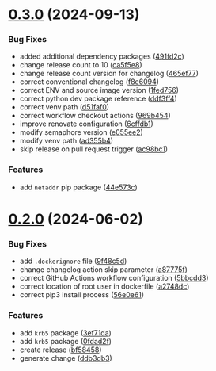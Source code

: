 # [0.3.0](https://github.com/binary-braids/ansible-semaphore/compare/v0.2.0...v0.3.0) (2024-09-13)


### Bug Fixes

* added additional dependency packages ([491fd2c](https://github.com/binary-braids/ansible-semaphore/commit/491fd2c8a363e4d39548f71f15b9bf981e1e70a7))
* change release count to 10 ([ca5f5e8](https://github.com/binary-braids/ansible-semaphore/commit/ca5f5e88812d72fbad543a1c84dd3cbae924b597))
* change release count version for changelog ([465ef77](https://github.com/binary-braids/ansible-semaphore/commit/465ef7735a2f9dd96f8ecf3f460c3a32d5fcca17))
* correct conventional changelog ([f8e6094](https://github.com/binary-braids/ansible-semaphore/commit/f8e60949414660bef6244c136d233fa5d10a558b))
* correct ENV and source image version ([1fed756](https://github.com/binary-braids/ansible-semaphore/commit/1fed756b2ecb4dc9d73dcadad3b8fd69d589d2cc))
* correct python dev package reference ([ddf3ff4](https://github.com/binary-braids/ansible-semaphore/commit/ddf3ff4ab374d2150c59b0a8828d71ec2cc59eec))
* correct venv path ([d51faf0](https://github.com/binary-braids/ansible-semaphore/commit/d51faf0e3cef8ec4eac60da47d55bbf1b7d1aa71))
* correct workflow checkout actions ([969b454](https://github.com/binary-braids/ansible-semaphore/commit/969b45418843fcc9ff048bb973beabd59feb9755))
* improve renovate configuration ([6cffdb1](https://github.com/binary-braids/ansible-semaphore/commit/6cffdb12cf47b4c27a8321c01faf2881d45afa82))
* modify semaphore version ([e055ee2](https://github.com/binary-braids/ansible-semaphore/commit/e055ee24d24362c1024cee552b4ba88bbbd243f4))
* modify venv path ([ad355b4](https://github.com/binary-braids/ansible-semaphore/commit/ad355b43a2432b57ed21494567abc4fc8bca78fa))
* skip release on pull request trigger ([ac98bc1](https://github.com/binary-braids/ansible-semaphore/commit/ac98bc12df5dfafc1fbab95291836b2ac9ef67c5))


### Features

* add `netaddr` pip package ([44e573c](https://github.com/binary-braids/ansible-semaphore/commit/44e573c36db141ffdab371bfa60e4e6bbdd322f5))



# [0.2.0](https://github.com/binary-braids/ansible-semaphore/compare/9f48c5dc0213e5af86f9284227cf01abd1119b4c...v0.2.0) (2024-06-02)


### Bug Fixes

* add `.dockerignore` file ([9f48c5d](https://github.com/binary-braids/ansible-semaphore/commit/9f48c5dc0213e5af86f9284227cf01abd1119b4c))
* change changelog action skip parameter ([a87775f](https://github.com/binary-braids/ansible-semaphore/commit/a87775fa9cde6c03ca6e408f2f8bf1b3e6138df3))
* correct GitHub Actions workflow configuration ([5bbcdd3](https://github.com/binary-braids/ansible-semaphore/commit/5bbcdd39a4ccbae3f78b52bd269cdea4d2225e25))
* correct location of root user in dockerfile ([a2748dc](https://github.com/binary-braids/ansible-semaphore/commit/a2748dc05b794e916809f447d38291c1c9dde396))
* correct pip3 install process ([56e0e61](https://github.com/binary-braids/ansible-semaphore/commit/56e0e61f50aff42a87381023de927c3ed5d6ebd6))


### Features

* add `krb5` package ([3ef71da](https://github.com/binary-braids/ansible-semaphore/commit/3ef71da7ad70ca385c07348eb984799adb8502fa))
* add `krb5` package ([0fdad2f](https://github.com/binary-braids/ansible-semaphore/commit/0fdad2f2ddff207ae8fa83a77f8b3715d6951f5b))
* create release ([bf58458](https://github.com/binary-braids/ansible-semaphore/commit/bf584580583b7109d5a5ea0033edf7d3421334ff))
* generate change ([ddb3db3](https://github.com/binary-braids/ansible-semaphore/commit/ddb3db31e97605e4f0f0e4bc18c357b534176c11))



